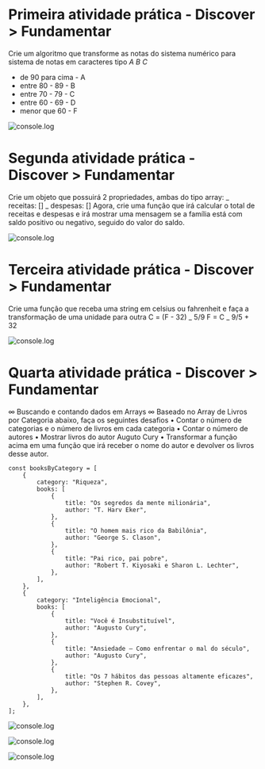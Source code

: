 # Primeira atividade prática - Discover > Fundamentar

Crie um algoritmo que transforme as notas do sistema
numérico para sistema de notas em caracteres tipo _A B C_

- de 90 para cima - A
- entre 80 - 89 - B
- entre 70 - 79 - C
- entre 60 - 69 - D
- menor que 60 - F

![console.log](https://cdn.discordapp.com/attachments/1045720339772088342/1051290124077502484/image.png)

# Segunda atividade prática - Discover > Fundamentar

Crie um objeto que possuirá 2 propriedades, ambas do tipo array:
_ receitas: []
_ despesas: []
Agora, crie uma função que irá calcular o total de receitas e
despesas e irá mostrar uma mensagem se a família está com
saldo positivo ou negativo, seguido do valor do saldo.

![console.log](https://cdn.discordapp.com/attachments/1045720339772088342/1051489091587420180/image.png)

# Terceira atividade prática - Discover > Fundamentar

Crie uma função que receba uma string em celsius ou fahrenheit
e faça a transformação de uma unidade para outra
C = (F - 32) _ 5/9
F = C _ 9/5 + 32

![console.log](https://cdn.discordapp.com/attachments/1045720339772088342/1051493418129436814/image.png)

# Quarta atividade prática - Discover > Fundamentar

∞ Buscando e contando dados em Arrays ∞
Baseado no Array de Livros por Categoria abaixo, faça os seguintes desafios
• Contar o número de categorias e o número de livros em cada categoria
• Contar o número de autores
• Mostrar livros do autor Auguto Cury
• Transformar a função acima em uma função que irá receber o nome do autor e devolver os livros desse autor.

```
const booksByCategory = [
    {
        category: "Riqueza",
        books: [
            {
                title: "Os segredos da mente milionária",
                author: "T. Harv Eker",
            },
            {
                title: "O homem mais rico da Babilônia",
                author: "George S. Clason",
            },
            {
                title: "Pai rico, pai pobre",
                author: "Robert T. Kiyosaki e Sharon L. Lechter",
            },
        ],
    },
    {
        category: "Inteligência Emocional",
        books: [
            {
                title: "Você é Insubstituível",
                author: "Augusto Cury",
            },
            {
                title: "Ansiedade – Como enfrentar o mal do século",
                author: "Augusto Cury",
            },
            {
                title: "Os 7 hábitos das pessoas altamente eficazes",
                author: "Stephen R. Covey",
            },
        ],
    },
];
```

![console.log](https://cdn.discordapp.com/attachments/1045720339772088342/1051504402902564874/image.png)

![console.log](https://cdn.discordapp.com/attachments/1045720339772088342/1051505669779488809/image.png)

![console.log](https://cdn.discordapp.com/attachments/1045720339772088342/1051506499580592278/image.png)
